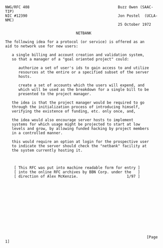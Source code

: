     NWG/RFC 408                                        Buzz Owen (SAAC-TIP)
    NIC #12390                                         Jon Postel  (UCLA-NMC)
                                                       25 October 1972

                                    NETBANK

    The following idea for a protocol (or service) is offered as an
    aid to network use for new users:

       a single billing and account creation and validation system,
       so that a manager of a "goal oriented project" could:

          authorize a set of user's ids to gain access to and utilize
          resources at the entire or a specified subset of the server
          hosts.

          create a set of accounts which the users will expend, and
          which will be used as the breakdown for a single bill to be
          presented to the project manager.

       the idea is that the project manager would be required to go
       through the initialization process of introducing himself,
       verifying the existence of funding, etc. only once, and,

       the idea would also encourage server hosts to implement
       systems for which usage might be projected to start at low
       levels and grow, by allowing funded hacking by project members
       in a controlled manner.

       this would require an option at login for the prospective user
       to indicate the server should check the "netbank" facility at
       the system currently hosting it.



        [ This RFC was put into machine readable form for entry ]
        [ into the online RFC archives by BBN Corp. under the   ]
        [ direction of Alex McKenzie.                      1/97 ]













                                                                    [Page 1]
